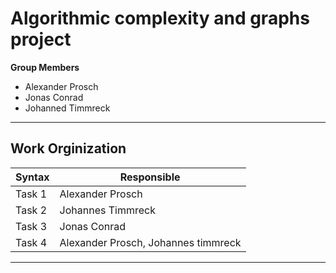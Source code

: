 # Algorithmic complexity and graphs project
**Group Members**
- Alexander Prosch
- Jonas Conrad
- Johanned Timmreck

---

## Work Orginization

| Syntax | Responsible |
| ----------- | ----------- |
| Task 1 | Alexander Prosch |
| Task 2 | Johannes Timmreck |
| Task 3 | Jonas Conrad |
| Task 4 | Alexander Prosch, Johannes timmreck |
---
